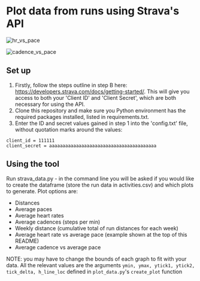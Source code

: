 # Plot data from runs using Strava's API

![hr_vs_pace](https://github.com/Henryp1997/strava_plotting/assets/118852495/b3b4bc99-7941-4a7e-b1d7-ef5cd200421e)

![cadence_vs_pace](https://github.com/Henryp1997/strava_plotting/assets/118852495/c2755562-e556-49df-bbc0-dc208ca4731f)

## Set up
1. Firstly, follow the steps outline in step B here: https://developers.strava.com/docs/getting-started/. This will give you access to both your 'Client ID' and 'Client Secret', which are both necessary for using the API.
2. Clone this repository and make sure you Python environment has the required packages installed, listed in requirements.txt.
3. Enter the ID and secret values gained in step 1 into the 'config.txt' file, without quotation marks around the values:
```plaintext
client_id = 111111
client_secret = aaaaaaaaaaaaaaaaaaaaaaaaaaaaaaaaaaaaaaaa
```

## Using the tool
Run strava_data.py - in the command line you will be asked if you would like to create the dataframe (store the run data in activities.csv) and which plots to generate. Plot options are:
- Distances
- Average paces
- Average heart rates
- Average cadences (steps per min)
- Weekly distance (cumulative total of run distances for each week)
- Average heart rate vs average pace (example shown at the top of this README)
- Average cadence vs average pace

NOTE: you may have to change the bounds of each graph to fit with your data. All the relevant values are the arguments `ymin, ymax, ytick1, ytick2, tick_delta, h_line_loc` defined in `plot_data.py`'s `create_plot` function

